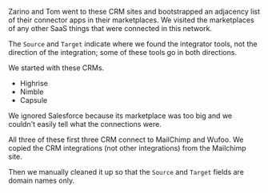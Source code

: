 Zarino and Tom went to these CRM sites and bootstrapped an adjacency list of their
connector apps in their marketplaces. We visited the marketplaces of any other
SaaS things that were connected in this network.

The `Source` and `Target` indicate where we found the integrator tools, not
the direction of the integration; some of these tools go in both directions.

We started with these CRMs.

* Highrise
* Nimble
* Capsule

We ignored Salesforce because its marketplace was too big and we
couldn't easily tell what the connections were.

All three of these first three CRM connect to MailChimp and Wufoo.
We copied the CRM integrations (not other integrations) from the Mailchimp site.

Then we manually cleaned it up so that the `Source` and `Target` fields are domain
names only.
